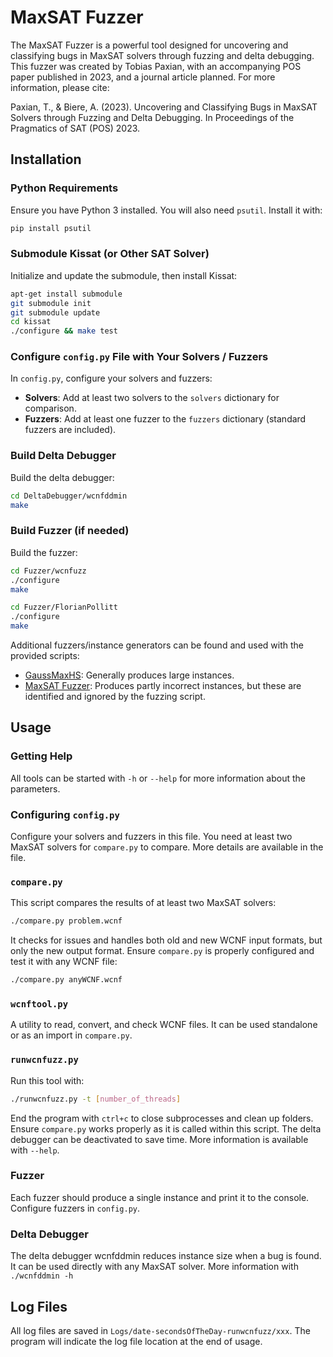 # MaxSAT Fuzzer
The MaxSAT Fuzzer is a powerful tool designed for uncovering and classifying bugs in MaxSAT solvers through fuzzing and delta debugging. This fuzzer was created by Tobias Paxian, with an accompanying POS paper published in 2023, and a journal article planned. For more information, please cite:

Paxian, T., & Biere, A. (2023). Uncovering and Classifying Bugs in MaxSAT Solvers through Fuzzing and Delta Debugging. In Proceedings of the Pragmatics of SAT (POS) 2023.

## Installation

### Python Requirements
Ensure you have Python 3 installed. You will also need `psutil`. Install it with:
```sh
pip install psutil
```

### Submodule Kissat (or Other SAT Solver)
Initialize and update the submodule, then install Kissat:
```sh
apt-get install submodule
git submodule init
git submodule update
cd kissat
./configure && make test
```

### Configure `config.py` File with Your Solvers / Fuzzers
In `config.py`, configure your solvers and fuzzers:
- **Solvers**: Add at least two solvers to the `solvers` dictionary for comparison.
- **Fuzzers**: Add at least one fuzzer to the `fuzzers` dictionary (standard fuzzers are included).

### Build Delta Debugger
Build the delta debugger:
```sh
cd DeltaDebugger/wcnfddmin
make
```

### Build Fuzzer (if needed)
Build the fuzzer:
```sh
cd Fuzzer/wcnfuzz
./configure
make
```
```sh
cd Fuzzer/FlorianPollitt
./configure
make
```
Additional fuzzers/instance generators can be found and used with the provided scripts:
- [GaussMaxHS](https://github.com/meelgroup/gaussmaxhs): Generally produces large instances.
- [MaxSAT Fuzzer](https://github.com/conp-solutions/maxsat-fuzzer): Produces partly incorrect instances, but these are identified and ignored by the fuzzing script.

## Usage

### Getting Help
All tools can be started with `-h` or `--help` for more information about the parameters.

### Configuring `config.py`
Configure your solvers and fuzzers in this file. You need at least two MaxSAT solvers for `compare.py` to compare. More details are available in the file.

### `compare.py`
This script compares the results of at least two MaxSAT solvers:
```sh
./compare.py problem.wcnf
```
It checks for issues and handles both old and new WCNF input formats, but only the new output format. Ensure `compare.py` is properly configured and test it with any WCNF file:
```sh
./compare.py anyWCNF.wcnf
```

### `wcnftool.py`
A utility to read, convert, and check WCNF files. It can be used standalone or as an import in `compare.py`.

### `runwcnfuzz.py`
Run this tool with:
```sh
./runwcnfuzz.py -t [number_of_threads]
```
End the program with `ctrl+c` to close subprocesses and clean up folders. Ensure `compare.py` works properly as it is called within this script. The delta debugger can be deactivated to save time. More information is available with `--help`.

### Fuzzer
Each fuzzer should produce a single instance and print it to the console. Configure fuzzers in `config.py`.

### Delta Debugger
The delta debugger wcnfddmin reduces instance size when a bug is found. It can be used directly with any MaxSAT solver. More information with `./wcnfddmin -h`

## Log Files
All log files are saved in `Logs/date-secondsOfTheDay-runwcnfuzz/xxx`. The program will indicate the log file location at the end of usage.

